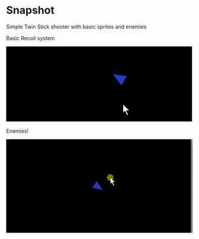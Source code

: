 Snapshot
======

Simple Twin Stick shooter with basic sprites and enemies

Basic Recoil system

![alt text](https://github.com/IterateFailIterateFail/SnapShot/blob/master/recoil.gif)

Enemies!

![alt text](https://github.com/IterateFailIterateFail/SnapShot/blob/master/enemy.gif)
